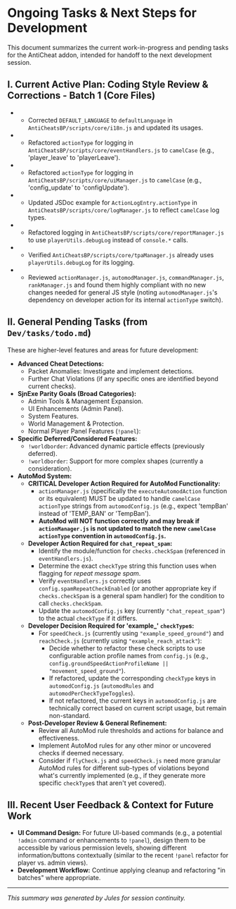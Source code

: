 # Ongoing Tasks & Next Steps for Development

This document summarizes the current work-in-progress and pending tasks for the AntiCheat addon, intended for handoff to the next development session.

## I. Current Active Plan: Coding Style Review & Corrections - Batch 1 (Core Files)

*   - Corrected `DEFAULT_LANGUAGE` to `defaultLanguage` in `AntiCheatsBP/scripts/core/i18n.js` and updated its usages.
*   - Refactored `actionType` for logging in `AntiCheatsBP/scripts/core/eventHandlers.js` to `camelCase` (e.g., 'player_leave' to 'playerLeave').
*   - Refactored `actionType` for logging in `AntiCheatsBP/scripts/core/uiManager.js` to `camelCase` (e.g., 'config_update' to 'configUpdate').
*   - Updated JSDoc example for `ActionLogEntry.actionType` in `AntiCheatsBP/scripts/core/logManager.js` to reflect `camelCase` log types.
*   - Refactored logging in `AntiCheatsBP/scripts/core/reportManager.js` to use `playerUtils.debugLog` instead of `console.*` calls.
*   - Verified `AntiCheatsBP/scripts/core/tpaManager.js` already uses `playerUtils.debugLog` for its logging.
*   - Reviewed `actionManager.js`, `automodManager.js`, `commandManager.js`, `rankManager.js` and found them highly compliant with no new changes needed for general JS style (noting `automodManager.js`'s dependency on developer action for its internal `actionType` switch).

## II. General Pending Tasks (from `Dev/tasks/todo.md`)

These are higher-level features and areas for future development:

*   **Advanced Cheat Detections:**
    *   Packet Anomalies: Investigate and implement detections.
    *   Further Chat Violations (if any specific ones are identified beyond current checks).
*   **SjnExe Parity Goals (Broad Categories):**
    *   Admin Tools & Management Expansion.
    *   UI Enhancements (Admin Panel).
    *   System Features.
    *   World Management & Protection.
    *   Normal Player Panel Features (`!panel`):
*   **Specific Deferred/Considered Features:**
    *   `!worldborder`: Advanced dynamic particle effects (previously deferred).
    *   `!worldborder`: Support for more complex shapes (currently a consideration).
*   **AutoMod System:**
    - **CRITICAL Developer Action Required for AutoMod Functionality:**
        - `actionManager.js` (specifically the `executeAutomodAction` function or its equivalent) MUST be updated to handle `camelCase` `actionType` strings from `automodConfig.js` (e.g., expect 'tempBan' instead of 'TEMP_BAN' or 'TempBan').
        - **AutoMod will NOT function correctly and may break if `actionManager.js` is not updated to match the new `camelCase` `actionType` convention in `automodConfig.js`.**
    - **Developer Action Required for `chat_repeat_spam`:**
        - Identify the module/function for `checks.checkSpam` (referenced in `eventHandlers.js`).
        - Determine the exact `checkType` string this function uses when flagging for *repeat message spam*.
        - Verify `eventHandlers.js` correctly uses `config.spamRepeatCheckEnabled` (or another appropriate key if `checks.checkSpam` is a general spam handler) for the condition to call `checks.checkSpam`.
        - Update the `automodConfig.js` key (currently `"chat_repeat_spam"`) to the actual `checkType` if it differs.
    - **Developer Decision Required for 'example_' `checkType`s:**
        - For `speedCheck.js` (currently using `"example_speed_ground"`) and `reachCheck.js` (currently using `"example_reach_attack"`):
            - Decide whether to refactor these check scripts to use configurable action profile names from `config.js` (e.g., `config.groundSpeedActionProfileName || "movement_speed_ground"`).
            - If refactored, update the corresponding `checkType` keys in `automodConfig.js` (`automodRules` and `automodPerCheckTypeToggles`).
            - If not refactored, the current keys in `automodConfig.js` are technically correct based on current script usage, but remain non-standard.
    - **Post-Developer Review & General Refinement:**
        - Review all AutoMod rule thresholds and actions for balance and effectiveness.
        - Implement AutoMod rules for any other minor or uncovered checks if deemed necessary.
        - Consider if `flyCheck.js` and `speedCheck.js` need more granular AutoMod rules for different sub-types of violations beyond what's currently implemented (e.g., if they generate more specific `checkType`s that aren't yet covered).

## III. Recent User Feedback & Context for Future Work

*   **UI Command Design:** For future UI-based commands (e.g., a potential `!admin` command or enhancements to `!panel`), design them to be accessible by various permission levels, showing different information/buttons contextually (similar to the recent `!panel` refactor for player vs. admin views).
*   **Development Workflow:** Continue applying cleanup and refactoring "in batches" where appropriate.

---
*This summary was generated by Jules for session continuity.*
